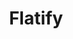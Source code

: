 ---
title:			"Flatify"
slug:			flatify
src:			https://wrapbootstrap.com/theme/flatify-responsive-admin-web-app-WB0977873?ref=StartBootstrap
categories:		premium
bump:			"Responsive Admin Web App"
img-src:		/img/premium/flatify.jpg
img-desc:		"Flatify - Responsive Admin Web App"
---
